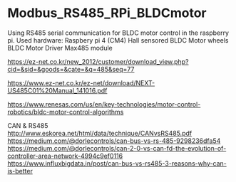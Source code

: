 # Modbus_RS485_RPi_BLDCmotor
Using RS485 serial communication for BLDC motor control in the raspberry pi.
 Used hardware:
 Raspbery pi 4 (CM4)
 Hall sensored BLDC Motor wheels
 BLDC Motor Driver
 Max485 module

 https://ez-net.co.kr/new_2012/customer/download_view.php?cid=&sid=&goods=&cate=&q=485&seq=77

 https://www.ez-net.co.kr/ez-net/download/NEXT-US485C01%20Manual_141016.pdf

 https://www.renesas.com/us/en/key-technologies/motor-control-robotics/bldc-motor-control-algorithms


CAN & RS485
http://www.eskorea.net/html/data/technique/CANvsRS485.pdf
https://medium.com/@dorlecontrols/can-bus-vs-rs-485-9298236dfa54
https://medium.com/@dorlecontrols/can-2-0-vs-can-fd-the-evolution-of-controller-area-network-4994c9ef0116
https://www.influxbigdata.in/post/can-bus-vs-rs485-3-reasons-why-can-is-better
 

